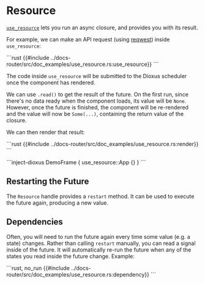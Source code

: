 # Resource

[`use_resource`](https://docs.rs/dioxus-hooks/latest/dioxus_hooks/fn.use_resource.html) lets you run an async closure, and provides you with its result.

For example, we can make an API request (using [reqwest](https://docs.rs/reqwest/latest/reqwest/index.html)) inside `use_resource`:

\```rust
{{#include ../docs-router/src/doc_examples/use_resource.rs:use_resource}}
\```

The code inside `use_resource` will be submitted to the Dioxus scheduler once the component has rendered.

We can use `.read()` to get the result of the future. On the first run, since there's no data ready when the component loads, its value will be `None`. However, once the future is finished, the component will be re-rendered and the value will now be `Some(...)`, containing the return value of the closure.

We can then render that result:

\```rust
{{#include ../docs-router/src/doc_examples/use_resource.rs:render}}
\```

\```inject-dioxus
DemoFrame {
    use_resource::App {}
}
\```

## Restarting the Future

The `Resource` handle provides a `restart` method. It can be used to execute the future again, producing a new value.

## Dependencies

Often, you will need to run the future again every time some value (e.g. a state) changes. Rather than calling `restart` manually, you can read a signal inside of the future. It will automatically re-run the future when any of the states you read inside the future change. Example:

\```rust, no_run
{{#include ../docs-router/src/doc_examples/use_resource.rs:dependency}}
\```
